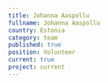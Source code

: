 ```yaml
---
title: Johanna Aaspollu
fullname: Johanna Aaspollu
country: Estonia
category: team
published: true
position: Volunteer
current: true
project: current
---
```

